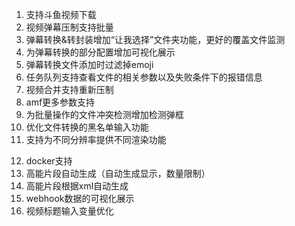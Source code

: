 1. 支持斗鱼视频下载
2. 视频弹幕压制支持批量
   <!-- 3. 增加审核后发送弹幕统计功能 -->
   <!-- 5. srt ai翻译支持，支持ollama -->
3. 弹幕转换&转封装增加“让我选择”文件夹功能，更好的覆盖文件监测
4. 为弹幕转换的部分配置增加可视化展示
5. 弹幕转换文件添加时过滤掉emoji
6. 任务队列支持查看文件的相关参数以及失败条件下的报错信息
7. 视频合并支持重新压制
8. amf更多参数支持
9. 为批量操作的文件冲突检测增加检测弹框
10. 优化文件转换的黑名单输入功能
11. 支持为不同分辨率提供不同渲染功能
<!-- 12. 移除app中二进制文件的相关配置 -->
12. docker支持
13. 高能片段自动生成（自动生成显示，数量限制）
14. 高能片段根据xml自动生成
15. webhook数据的可视化展示
16. 视频标题输入变量优化
